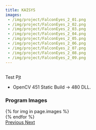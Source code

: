 ```yaml
---
title: KAISYS
images:
 - /img/project/FalconEyes_2_01.png
 - /img/project/FalconEyes_2_02.png
 - /img/project/FalconEyes_2_03.png
 - /img/project/FalconEyes_2_04.png
 - /img/project/FalconEyes_2_05.png
 - /img/project/FalconEyes_2_06.png
 - /img/project/FalconEyes_2_07.png
 - /img/project/FalconEyes_2_08.png
 - /img/project/FalconEyes_2_09.png
---
```


## 
Test Pjt

- OpenCV 451 Static Build -> 480 DLL.
  
### Program Images

<div id="carouselExampleControls" class="carousel slide mb-4" data-ride="carousel">
    <div class="carousel-inner">
        {% for img in page.images %}
            <div class="carousel-item {% if forloop.first %}active{% endif %}">
                <img src="{{ img }}" class="d-block w-100" alt="">
            </div>
        {% endfor %}
    </div>
    <a class="carousel-control-prev" href="#carouselExampleControls" role="button" data-slide="prev">
        <span class="carousel-control-prev-icon" aria-hidden="true"></span>
        <span class="sr-only">Previous</span>
    </a>
    <a class="carousel-control-next" href="#carouselExampleControls" role="button" data-slide="next">
        <span class="carousel-control-next-icon" aria-hidden="true"></span>
        <span class="sr-only">Next</span>
    </a>
</div>
